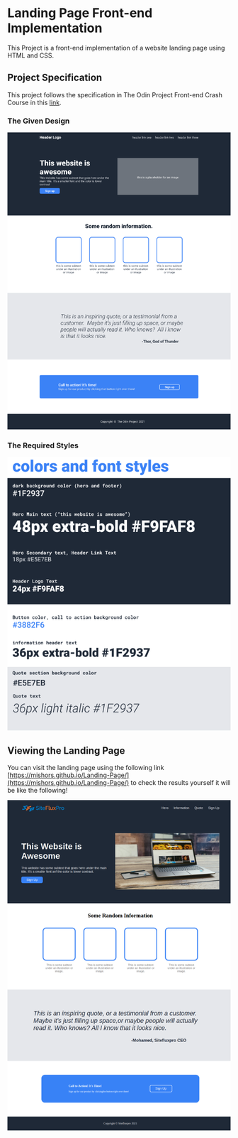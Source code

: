 # Landing Page Front-end Implementation
This Project is a front-end implementation of a website landing page using HTML and CSS.

## Project Specification

This project follows the specification in The Odin Project Front-end Crash Course in this [link](https://www.theodinproject.com/paths/foundations/courses/foundations/lessons/landing-page).

### The Given Design

![Required Landing Page](https://github.com/Mishors/Landing-Page/blob/main/Images/README%20Images/required.png?raw=true)

### The Required Styles

![Required Styles](https://github.com/Mishors/Landing-Page/blob/main/Images/README%20Images/colors_and_stuff.png?raw=true)

## Viewing the Landing Page

You can visit the landing page using the following link [https://mishors.github.io/Landing-Page/](https://mishors.github.io/Landing-Page/) to check the results yourself it will be like the following!

![Result website](https://github.com/Mishors/Landing-Page/blob/main/Images/README%20Images/result.png?raw=true)



